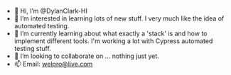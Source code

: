 - 👋 Hi, I’m @DylanClark-HI
- 👀 I’m interested in learning lots of new stuff. I very much like the idea of automated testing.
- 🌱 I’m currently learning about what exactly a 'stack' is and how to implement different tools. I'm working a lot with Cypress automated testing stuff. 
- 💞️ I’m looking to collaborate on ... nothing just yet.
- 📫 Email: welpro@live.com

<!---
DylanClark-HI/DylanClark-HI is a ✨ special ✨ repository because its `README.md` (this file) appears on your GitHub profile.
You can click the Preview link to take a look at your changes.
--->
